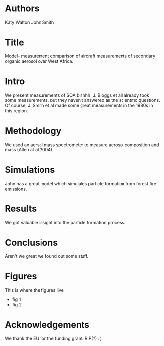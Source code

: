 # Authors 
Katy Walton
John Smith

# Title 
Model- measurement comparison of aircraft measurements of secondary organic aerosol over West Africa.

# Intro
We present measurements of SOA blahhh. J. Bloggs et all already took some measurements, but they haven't answered all the scientific questions. Of course, J. Smith et al made some great measurements in the 1980s in this region.

# Methodology
We used an aersol mass spectrometer to measure aerosol composition and mass (Allen at al 2004).

# Simulations
John has a great model which simulates particle formation from forest fire emissions.

# Results
We got valuable insight into the particle formation process.

# Conclusions
Aren't we great we found out some stuff.

# Figures
This is where the figures live
- fig 1
- fig 2

# Acknowledgements
We thank the EU for the funding grant. RIP(?) :(
